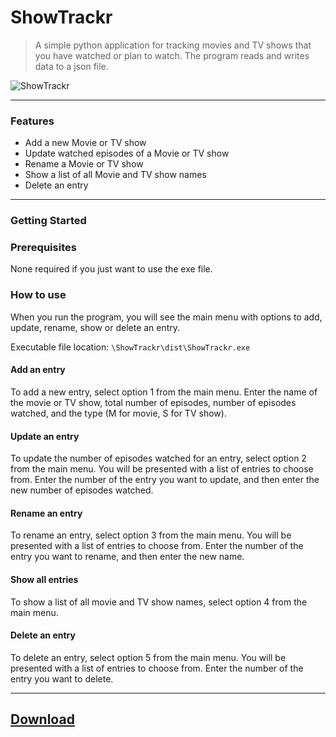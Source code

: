 
# ShowTrackr

> A simple python application for tracking movies and TV shows that you have watched or plan to watch. The program reads and writes data to a json file.


![ShowTrackr](https://socialify.git.ci/Exonymos/ShowTrackr/image?description=1&descriptionEditable=A%20simple%20python%20application%20for%20tracking%20Movies%2FTV%20Shows%20that%20you%20have%20watched.&font=Source%20Code%20Pro&forks=1&issues=1&logo=https%3A%2F%2Fsvgshare.com%2Fi%2FrJs.svg&name=1&owner=1&pattern=Circuit%20Board&pulls=1&stargazers=1&theme=Light)


------------


### Features

- Add a new Movie or TV show
- Update watched episodes of a Movie or TV show
- Rename a Movie or TV show
- Show a list of all Movie and TV show names
- Delete an entry

------------


### Getting Started

### Prerequisites

None required if you just want to use the exe file.

### How to use

When you run the program, you will see the main menu with options to add, update, rename, show or delete an entry.

Executable file location: `\ShowTrackr\dist\ShowTrackr.exe`

#### Add an entry

To add a new entry, select option 1 from the main menu. Enter the name of the movie or TV show, total number of episodes, number of episodes watched, and the type (M for movie, S for TV show).

#### Update an entry

To update the number of episodes watched for an entry, select option 2 from the main menu. You will be presented with a list of entries to choose from. Enter the number of the entry you want to update, and then enter the new number of episodes watched.

#### Rename an entry

To rename an entry, select option 3 from the main menu. You will be presented with a list of entries to choose from. Enter the number of the entry you want to rename, and then enter the new name.

#### Show all entries

To show a list of all movie and TV show names, select option 4 from the main menu.

#### Delete an entry

To delete an entry, select option 5 from the main menu. You will be presented with a list of entries to choose from. Enter the number of the entry you want to delete.

------------


## [Download](https://github.com/Exonymos/Programs/releases/download/movietvshowmanage/Movie.and.TV.Show.Tracker.rar)

